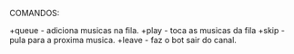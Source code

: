 COMANDOS:

+queue - adiciona musicas na fila.
+play - toca as musicas da fila
+skip - pula para a proxima musica.
+leave - faz o bot sair do canal.
